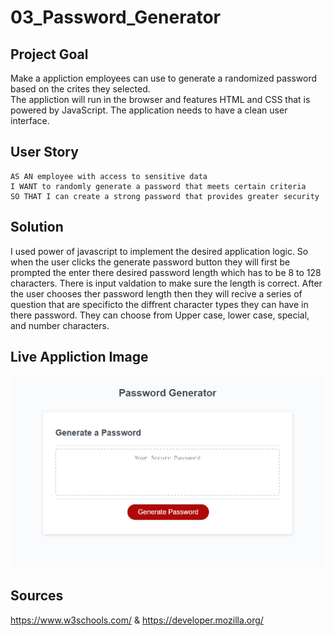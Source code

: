 # 03_Password_Generator

## Project Goal
 Make a appliction employees can use to generate a randomized password based on the crites they selected.     
 The appliction will run in the browser and features HTML and CSS that is powered by JavaScript. 
 The application needs to have a clean user interface. 

    


## User Story

```
AS AN employee with access to sensitive data
I WANT to randomly generate a password that meets certain criteria
SO THAT I can create a strong password that provides greater security
```

## Solution
I used power of javascript to implement the desired application logic. So when the user clicks the generate password button they will first be prompted the enter there desired password length which has to  be 8 to 128 characters. There is input valdation to make sure the length is correct. After the user chooses ther password length then they will recive a series of question that are specificto the diffrent character types they can have in there password. They can choose from Upper case, lower case, special, and number characters.










## Live Appliction Image

![](images/password-generator.png)



## Sources 
https://www.w3schools.com/ & https://developer.mozilla.org/
